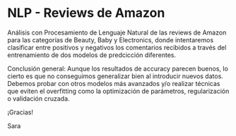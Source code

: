 # NLP - Reviews de Amazon

Análisis con Procesamiento de Lenguaje Natural de las reviews de Amazon para las categorías de Beauty, Baby y Electronics, donde intentaremos clasificar entre positivos y negativos los comentarios recibidos a través del entrenamiento de dos modelos de predcicción diferentes.

Conclusión general: Aunque los resultados de accuracy parecen buenos, lo cierto es que no conseguimos generalizar bien al introducir nuevos datos. Debemos probar con otros modelos más avanzados y/o realizar técnicas que eviten el overfitting como la optimización de parámetros, regularización o validación cruzada.

¡Gracias!

Sara
